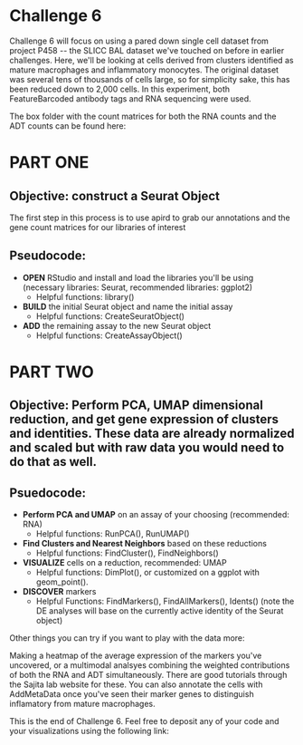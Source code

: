 # Challenge 6

Challenge 6 will focus on using a pared down single cell dataset from project P458 -- the SLICC BAL dataset we've touched on before in earlier challenges. Here, we'll be looking at cells derived from clusters identified as mature macrophages and inflammatory monocytes. The original dataset was several tens of thousands of cells large, so for simplicity sake, this has been reduced down to 2,000 cells. In this experiment, both FeatureBarcoded antibody tags and RNA sequencing were used.

The box folder with the count matrices for both the RNA counts and the ADT counts can be found here:

# PART ONE

## Objective: construct a Seurat Object

The first step in this process is to use apird to grab our annotations and the gene count matrices for our libraries of interest

## Pseudocode:

- **OPEN** RStudio and install and load the libraries you'll be using (necessary libraries: Seurat, recommended libraries: ggplot2)
    - Helpful functions: library()
- **BUILD** the initial Seurat object and name the initial assay
    - Helpful functions: CreateSeuratObject()
- **ADD** the remaining assay to the new Seurat object
    - Helpful functions: CreateAssayObject()

# PART TWO

## Objective: Perform PCA, UMAP dimensional reduction, and get gene expression of clusters and identities. These data are already normalized and scaled but with raw data you would need to do that as well.


## Psuedocode:

- **Perform PCA and UMAP** on an assay of your choosing (recommended: RNA)
    - Helpful functions: RunPCA(), RunUMAP()
- **Find Clusters and Nearest Neighbors** based on these reductions
    - Helpful functions: FindCluster(), FindNeighbors()
- **VISUALIZE** cells on a reduction, recommended: UMAP
    - Helpful functions: DimPlot(), or customized on a ggplot with geom_point().
- **DISCOVER** markers
    - Helpful Functions: FindMarkers(), FindAllMarkers(), Idents() (note the DE analyses will base on the currently active identity of the Seurat object)
    
Other things you can try if you want to play with the data more:

Making a heatmap of the average expression of the markers you've uncovered, or a multimodal analsyes combining the weighted contributions of both the RNA and ADT simultaneously. There are good tutorials through the Sajita lab website for these. You can also annotate the cells with AddMetaData once you've seen their marker genes to distinguish inflamatory from mature macrophages.

This is the end of Challenge 6. Feel free to deposit any of your code and your visualizations using the following link: 

